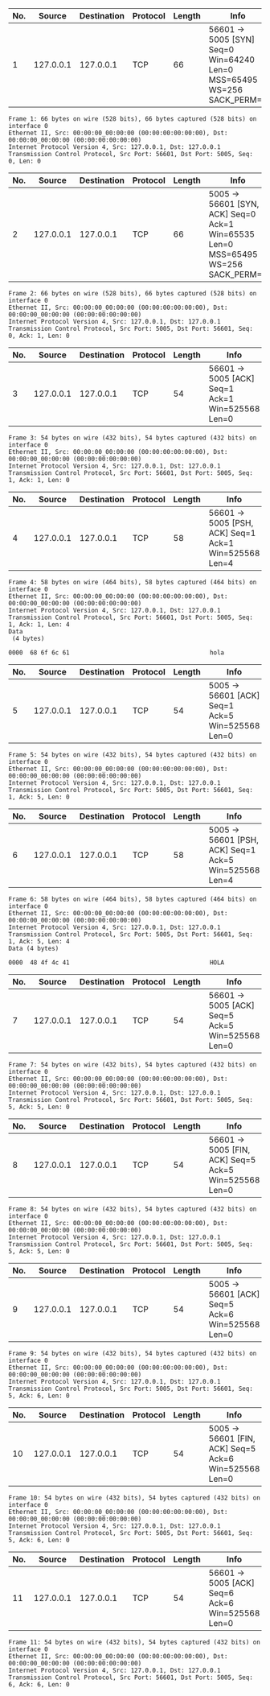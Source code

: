 | No.     | Source                | Destination           | Protocol | Length | Info |
| ------- | --------------------- | --------------------- | -------- | ------ | ---- |
| 1 | 127.0.0.1 | 127.0.0.1 | TCP | 66 | 56601 → 5005 [SYN] Seq=0 Win=64240 Len=0 MSS=65495 WS=256 SACK_PERM=1 |

```
Frame 1: 66 bytes on wire (528 bits), 66 bytes captured (528 bits) on interface 0
Ethernet II, Src: 00:00:00_00:00:00 (00:00:00:00:00:00), Dst: 00:00:00_00:00:00 (00:00:00:00:00:00)
Internet Protocol Version 4, Src: 127.0.0.1, Dst: 127.0.0.1
Transmission Control Protocol, Src Port: 56601, Dst Port: 5005, Seq: 0, Len: 0
```

| No.     | Source                | Destination           | Protocol | Length | Info |
| ------- | --------------------- | --------------------- | -------- | ------ | ---- |
| 2 | 127.0.0.1 | 127.0.0.1 | TCP | 66 | 5005 → 56601 [SYN, ACK] Seq=0 Ack=1 Win=65535 Len=0 MSS=65495 WS=256 SACK_PERM=1 |

```
Frame 2: 66 bytes on wire (528 bits), 66 bytes captured (528 bits) on interface 0
Ethernet II, Src: 00:00:00_00:00:00 (00:00:00:00:00:00), Dst: 00:00:00_00:00:00 (00:00:00:00:00:00)
Internet Protocol Version 4, Src: 127.0.0.1, Dst: 127.0.0.1
Transmission Control Protocol, Src Port: 5005, Dst Port: 56601, Seq: 0, Ack: 1, Len: 0
```

| No.     | Source                | Destination           | Protocol | Length | Info |
| ------- | --------------------- | --------------------- | -------- | ------ | ---- |
| 3 | 127.0.0.1 | 127.0.0.1 | TCP | 54 | 56601 → 5005 [ACK] Seq=1 Ack=1 Win=525568 Len=0 |

```
Frame 3: 54 bytes on wire (432 bits), 54 bytes captured (432 bits) on interface 0
Ethernet II, Src: 00:00:00_00:00:00 (00:00:00:00:00:00), Dst: 00:00:00_00:00:00 (00:00:00:00:00:00)
Internet Protocol Version 4, Src: 127.0.0.1, Dst: 127.0.0.1
Transmission Control Protocol, Src Port: 56601, Dst Port: 5005, Seq: 1, Ack: 1, Len: 0
```

| No.     | Source                | Destination           | Protocol | Length | Info |
| ------- | --------------------- | --------------------- | -------- | ------ | ---- |
| 4 | 127.0.0.1 | 127.0.0.1 | TCP | 58 | 56601 → 5005 [PSH, ACK] Seq=1 Ack=1 Win=525568 Len=4 |

```
Frame 4: 58 bytes on wire (464 bits), 58 bytes captured (464 bits) on interface 0
Ethernet II, Src: 00:00:00_00:00:00 (00:00:00:00:00:00), Dst: 00:00:00_00:00:00 (00:00:00:00:00:00)
Internet Protocol Version 4, Src: 127.0.0.1, Dst: 127.0.0.1
Transmission Control Protocol, Src Port: 56601, Dst Port: 5005, Seq: 1, Ack: 1, Len: 4
Data
 (4 bytes)

0000  68 6f 6c 61                                       hola
```

| No.     | Source                | Destination           | Protocol | Length | Info |
| ------- | --------------------- | --------------------- | -------- | ------ | ---- |
| 5 | 127.0.0.1 | 127.0.0.1 | TCP | 54 | 5005 → 56601 [ACK] Seq=1 Ack=5 Win=525568 Len=0 |

```
Frame 5: 54 bytes on wire (432 bits), 54 bytes captured (432 bits) on interface 0
Ethernet II, Src: 00:00:00_00:00:00 (00:00:00:00:00:00), Dst: 00:00:00_00:00:00 (00:00:00:00:00:00)
Internet Protocol Version 4, Src: 127.0.0.1, Dst: 127.0.0.1
Transmission Control Protocol, Src Port: 5005, Dst Port: 56601, Seq: 1, Ack: 5, Len: 0
```

| No.     | Source                | Destination           | Protocol | Length | Info |
| ------- | --------------------- | --------------------- | -------- | ------ | ---- |
| 6 | 127.0.0.1 | 127.0.0.1 | TCP | 58 | 5005 → 56601 [PSH, ACK] Seq=1 Ack=5 Win=525568 Len=4 |

```
Frame 6: 58 bytes on wire (464 bits), 58 bytes captured (464 bits) on interface 0
Ethernet II, Src: 00:00:00_00:00:00 (00:00:00:00:00:00), Dst: 00:00:00_00:00:00 (00:00:00:00:00:00)
Internet Protocol Version 4, Src: 127.0.0.1, Dst: 127.0.0.1
Transmission Control Protocol, Src Port: 5005, Dst Port: 56601, Seq: 1, Ack: 5, Len: 4
Data (4 bytes)

0000  48 4f 4c 41                                       HOLA
```

| No.     | Source                | Destination           | Protocol | Length | Info |
| ------- | --------------------- | --------------------- | -------- | ------ | ---- |
| 7 | 127.0.0.1 | 127.0.0.1 | TCP | 54 | 56601 → 5005 [ACK] Seq=5 Ack=5 Win=525568 Len=0 |

```
Frame 7: 54 bytes on wire (432 bits), 54 bytes captured (432 bits) on interface 0
Ethernet II, Src: 00:00:00_00:00:00 (00:00:00:00:00:00), Dst: 00:00:00_00:00:00 (00:00:00:00:00:00)
Internet Protocol Version 4, Src: 127.0.0.1, Dst: 127.0.0.1
Transmission Control Protocol, Src Port: 56601, Dst Port: 5005, Seq: 5, Ack: 5, Len: 0
```

| No.     | Source                | Destination           | Protocol | Length | Info |
| ------- | --------------------- | --------------------- | -------- | ------ | ---- |
| 8 | 127.0.0.1 | 127.0.0.1 | TCP | 54 | 56601 → 5005 [FIN, ACK] Seq=5 Ack=5 Win=525568 Len=0 |

```
Frame 8: 54 bytes on wire (432 bits), 54 bytes captured (432 bits) on interface 0
Ethernet II, Src: 00:00:00_00:00:00 (00:00:00:00:00:00), Dst: 00:00:00_00:00:00 (00:00:00:00:00:00)
Internet Protocol Version 4, Src: 127.0.0.1, Dst: 127.0.0.1
Transmission Control Protocol, Src Port: 56601, Dst Port: 5005, Seq: 5, Ack: 5, Len: 0
```

| No.     | Source                | Destination           | Protocol | Length | Info |
| ------- | --------------------- | --------------------- | -------- | ------ | ---- |
| 9 | 127.0.0.1 | 127.0.0.1 | TCP | 54 | 5005 → 56601 [ACK] Seq=5 Ack=6 Win=525568 Len=0 |

```
Frame 9: 54 bytes on wire (432 bits), 54 bytes captured (432 bits) on interface 0
Ethernet II, Src: 00:00:00_00:00:00 (00:00:00:00:00:00), Dst: 00:00:00_00:00:00 (00:00:00:00:00:00)
Internet Protocol Version 4, Src: 127.0.0.1, Dst: 127.0.0.1
Transmission Control Protocol, Src Port: 5005, Dst Port: 56601, Seq: 5, Ack: 6, Len: 0
```

| No.     | Source                | Destination           | Protocol | Length | Info |
| ------- | --------------------- | --------------------- | -------- | ------ | ---- |
| 10 | 127.0.0.1 | 127.0.0.1 | TCP | 54 | 5005 → 56601 [FIN, ACK] Seq=5 Ack=6 Win=525568 Len=0 |

```
Frame 10: 54 bytes on wire (432 bits), 54 bytes captured (432 bits) on interface 0
Ethernet II, Src: 00:00:00_00:00:00 (00:00:00:00:00:00), Dst: 00:00:00_00:00:00 (00:00:00:00:00:00)
Internet Protocol Version 4, Src: 127.0.0.1, Dst: 127.0.0.1
Transmission Control Protocol, Src Port: 5005, Dst Port: 56601, Seq: 5, Ack: 6, Len: 0
```

| No.     | Source                | Destination           | Protocol | Length | Info |
| ------- | --------------------- | --------------------- | -------- | ------ | ---- |
| 11 | 127.0.0.1 | 127.0.0.1 | TCP | 54 | 56601 → 5005 [ACK] Seq=6 Ack=6 Win=525568 Len=0 |

```
Frame 11: 54 bytes on wire (432 bits), 54 bytes captured (432 bits) on interface 0
Ethernet II, Src: 00:00:00_00:00:00 (00:00:00:00:00:00), Dst: 00:00:00_00:00:00 (00:00:00:00:00:00)
Internet Protocol Version 4, Src: 127.0.0.1, Dst: 127.0.0.1
Transmission Control Protocol, Src Port: 56601, Dst Port: 5005, Seq: 6, Ack: 6, Len: 0
```
